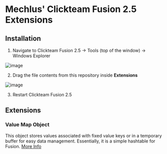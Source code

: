 # Mechlus' Clickteam Fusion 2.5 Extensions

## Installation
1. Navigate to Clickteam Fusion 2.5 -> Tools (top of the window) -> Windows Explorer

![image](https://github.com/Mechlus/Fusion-Extensions/assets/82886093/d48fb56b-483f-4423-ae1c-5f47ffcb3010)

2. Drag the file contents from this repository inside **Extensions**

![image](https://github.com/Mechlus/Fusion-Extensions/assets/82886093/5e1b8e3a-4faf-458a-b47d-cef5723b9add)

3. Restart Clickteam Fusion 2.5

## Extensions
### Value Map Object
This object stores values associated with fixed value keys or in a temporary buffer for easy data management. Essentially, it is a simple hashtable for Fusion. [More Info](https://github.com/Mechlus/Fusion-Extensions/blob/main/valuemapobject/info.md)
